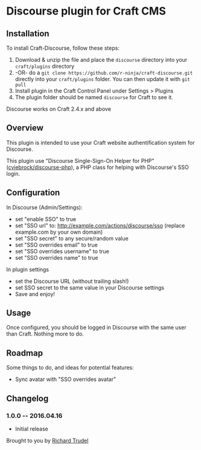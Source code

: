 # Discourse plugin for Craft CMS


## Installation

To install Craft-Discourse, follow these steps:

1. Download & unzip the file and place the `discourse` directory into your `craft/plugins` directory
2.  -OR- do a `git clone https://github.com/r-ninja/craft-discourse.git` directly into your `craft/plugins` folder.  You can then update it with `git pull`
3. Install plugin in the Craft Control Panel under Settings > Plugins
4. The plugin folder should be named `discourse` for Craft to see it.  

Discourse works on Craft 2.4.x and above

## Overview

This plugin is intended to use your Craft website authentification system for Discourse.

This plugin use "Discourse Single-Sign-On Helper for PHP" ([cviebrock/discourse-php](https://packagist.org/packages/cviebrock/discourse-php)), a PHP class for helping with Discourse's SSO login.

## Configuration

In Discourse (Admin/Settings):
* set "enable SSO" to true
* set "SSO url" to: http://example.com/actions/discourse/sso (replace example.com by your own domain)
* set "SSO secret" to any secure/random value
* set "SSO overrides email" to true
* set "SSO overrides username" to true
* set "SSO overrides name" to true

In plugin settings
* set the Discourse URL (without trailing slash!)
* set SSO secret to the same value in your Discourse settings
* Save and enjoy!

## Usage

Once configured, you should be logged in Discourse with the same user than Craft. Nothing more to do.

## Roadmap

Some things to do, and ideas for potential features:

* Sync avatar with "SSO overrides avatar"

## Changelog

### 1.0.0 -- 2016.04.16

* Initial release

Brought to you by [Richard Trudel](http://trudel.ninja)
